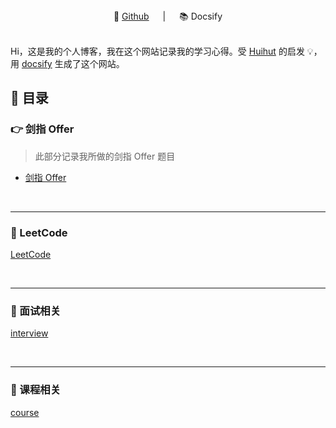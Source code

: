 <div align="center">
📖 <a href="https://github.com/JingqingLin/Blog" target="_blank">Github</a>
&emsp; | &emsp;
📚 Docsify
</div> 
<br>

Hi，这是我的个人博客，我在这个网站记录我的学习心得。受 [Huihut](https://interview.huihut.com) 的启发 💡，用 [docsify](https://docsify.js.org/#/) 生成了这个网站。

## 📃 目录

### 👉 剑指 Offer

> 此部分记录我所做的剑指 Offer 题目

- [剑指 Offer](lcof/lcof.md)

<br>

---

### 🌈 LeetCode

[LeetCode](leetcode/README.md ':include')

<br>

---

### 📝 面试相关

[interview](interview/README.md ':include')

<br>

---

### 💯 课程相关

[course](course/README.md ':include')